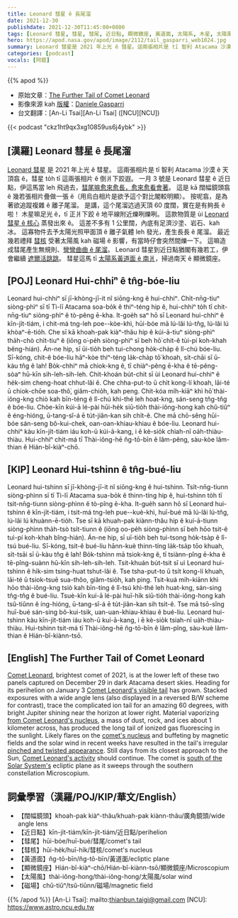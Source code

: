 ```yaml
---
title: Leonard 彗星 ê 長尾溜
date: 2021-12-30
publishdate: 2021-12-30T11:45:00+0800
tags: [Leonard 彗星, 彗星, 彗尾, 近日點, 顯微鏡座, 黃道面, 太陽系, 木星, 太陽風, 磁場]
hero: https://apod.nasa.gov/apod/image/2112/tail_gasparri_web1024.jpg
summary: Leonard 彗星是 2021 年上光 ê 彗星。這兩張相片是 tī 智利 Atacama 沙漠 ê 天頂翕 ê，彗星 to̍h tī 這兩張相片 ê 倒爿下跤遐。
categories: [podcast]
vocals: [阿錕]
---
```


{{% apod %}}

- 原始文章：[The Further Tail of Comet Leonard](https://apod.nasa.gov/apod/ap211230.html)
- 影像來源 kah [版權][copyright]：[Daniele Gasparri](https://www.danielegasparri.com/en/pagina-iniziale-english/)
- 台文翻譯：[An-Li Tsai][An-Li Tsai] ([NCU][NCU])

{{< podcast "ckz1ht9qx3xg10859us6j4ybk" >}}

## [漢羅] Leonard 彗星 ê 長尾溜
[Leonard 彗星][Comet Leonard t] 是 2021 年上光 ê 彗星。
這兩張相片是 tī 智利 Atacama 沙漠 ê 天頂翕 ê，彗星 to̍h tī 這兩張相片 ê 倒爿下跤遐。
一月 3 號是 Leonard 彗星 ê 近日點，伊這馬當 leh 飛過去，[彗尾嘛愈來愈長，愈來愈看會著][Comet Leonard's visible tail]。
這是 kā 闊幅鏡頭翕 ê 幾若張相片疊做一張 ê（用烏白相片是欲予這个對比閣較明顯）。
按呢翕，是為著欲追蹤複雜 ê 離子尾溜。
是講，這个尾溜迒過天頂 60 度闊，實在是有夠長 ê 啦！
木星嘛足光 ê，tī 正爿下跤 ê 地平線附近爍咧爍咧。
這款物質是 ùi [Leonard 彗星 ê 核心][from Comet Leonard's nucleus] 蒸發出來 ê。
這差不多有 1 公里闊，內底有足濟沙塗、岩石、kah 冰。
這寡物件去予太陽光照甲面頂 ê 離子氣體 leh 發光，產生長長 ê 尾溜。
最近幾若禮拜 [彗核][comet's nucleus] 受著太陽風 kah 磁場 ê 影響，有當時仔會突然間爍一下。
這嘛造成彗尾產生無規則、[彎彎曲曲 ê 尾溜][pinched and twisted appearance]。
Leonard 彗星到近日點猶閣有幾若工，伊會繼續 [遮爾活跳跳][Comet Leonard's activity]。
彗星這馬 tī [太陽系黃道面 ê 南爿][south of the Solar System's]，掃過南天 ê 顯微鏡座。

## [POJ] Leonard Hui-chhiⁿ ê tn̂g-bóe-liu
Leonard hui-chhiⁿ sī jī-khòng-jī-it nî siōng-kng ê hui-chhiⁿ.
Chi̍t-nn̄g-tiuⁿ siòng-phìⁿ sī tī Tì-lī Atacama soa-bo̍k ê thiⁿ-téng hip ê, hui-chhiⁿ to̍h tī chit-nn̄g-tiuⁿ siòng-phìⁿ ê tò-pêng ē-kha.
It-goe̍h saⁿ hō sī Leonard hui-chhiⁿ ê kīn-ji̍t-tiám, i chit-má tng-leh poe--kòe-khì, hūi-bóe mā lú-lâi lú-tn̂g, lú-lâi lú khòaⁿ-ē-tio̍h.
Che sī kā khoah-pak kiàⁿ-thâu hip ê kúi-ā-tiuⁿ siòng-phìⁿ tha̍h-chò chi̍t-tiuⁿ ê (iōng o͘-pe̍h siòng-phìⁿ sī beh hō͘ chit-ê tùi-pí koh-khah bêng-hián).
Án-ne hip, sī ūi-tio̍h beh tui-chong ho̍k-cha̍p ê lî-chú bóe-liu.
Sī-kóng, chit-ê bóe-liu hāⁿ-kòe thiⁿ-téng la̍k-cha̍p tō͘ khoah, si̍t-chāi sī ū-kàu tn̂g ê lah!
Bo̍k-chhiⁿ mā chiok-kng ê, tī chiàⁿ-pêng ē-kha ê tē-pêng-sòaⁿ hū-kīn sih-leh-sih-leh.
Chit-khoán bu̍t-chit sī ùi Leonard hui-chhiⁿ ê he̍k-sim cheng-hoat chhut-lâi ê.
Che chha-put-to ū chi̍t kong-lí khoah, lāi-té ū chiok-chōe soa-thô͘, giâm-chio̍h, kah peng.
Chit-kóa mi̍h-kiāⁿ khì hō͘ thài-iông-kng chiò kah bīn-téng ê lî-chú khì-thé leh hoat-kng, sán-seng tn̂g-tn̂g ê bóe-liu.
Chòe-kīn kúi-ā lé-pài hūi-he̍k siū-tio̍h thài-iông-hong kah chû-tiûⁿ ê éng-hióng, ū-tang-sî-á ē tu̍t-jiân-kan sih chi̍t-ê.
Che mā chō-sêng hūi-bóe sán-seng bô-kui-chek, oan-oan-khiau-khiau ê bóe-liu.
Leonard hui-chhiⁿ kàu kīn-ji̍t-tiám iáu koh-ū kúi-ā-kang, i ē kè-sio̍k chiah-nī oa̍h-thiàu-thiàu.
Hui-chhiⁿ chit-má tī Thài-iông-hē n̂g-tō-bīn ê lâm-pêng, sàu-kòe lâm-thian ê Hián-bî-kiàⁿ-chō.

## [KIP] Leonard Hui-tshinn ê tn̂g-bué-liu
Leonard hui-tshinn sī jī-khòng-jī-it nî siōng-kng ê hui-tshinn.
Tsi̍t-nn̄g-tiunn siòng-phìnn sī tī Tì-lī Atacama sua-bo̍k ê thinn-tíng hip ê, hui-tshinn to̍h tī tsit-nn̄g-tiunn siòng-phìnn ê tò-pîng ē-kha.
It-gue̍h sann hō sī Leonard hui-tshinn ê kīn-ji̍t-tiám, i tsit-má tng-leh pue--kuè-khì, huī-bué mā lú-lâi lú-tn̂g, lú-lâi lú khuànn-ē-tio̍h.
Tse sī kā khuah-pak kiànn-thâu hip ê kuí-ā-tiunn siòng-phìnn tha̍h-tsò tsi̍t-tiunn ê (iōng oo-pe̍h siòng-phìnn sī beh hōo tsit-ê tuì-pí koh-khah bîng-hián).
Án-ne hip, sī uī-tio̍h beh tui-tsong ho̍k-tsa̍p ê lî-tsú bué-liu.
Sī-kóng, tsit-ê bué-liu hānn-kuè thinn-tíng la̍k-tsa̍p tōo khuah, si̍t-tsāi sī ū-kàu tn̂g ê lah!
Bo̍k-tshinn mā tsiok-kng ê, tī tsiànn-pîng ē-kha ê tē-pîng-suànn hū-kīn sih-leh-sih-leh.
Tsit-khuán bu̍t-tsit sī uì Leonard hui-tshinn ê hi̍k-sim tsing-huat tshut-lâi ê.
Tse tsha-put-to ū tsi̍t kong-lí khuah, lāi-té ū tsiok-tsuē sua-thôo, giâm-tsio̍h, kah ping.
Tsit-kuá mi̍h-kiānn khì hōo thài-iông-kng tsiò kah bīn-tíng ê lî-tsú khì-thé leh huat-kng, sán-sing tn̂g-tn̂g ê bué-liu.
Tsuè-kīn kuí-ā lé-pài huī-hi̍k siū-tio̍h thài-iông-hong kah tsû-tiûnn ê íng-hióng, ū-tang-sî-á ē tu̍t-jiân-kan sih tsi̍t-ê.
Tse mā tsō-sîng huī-bué sán-sing bô-kui-tsik, uan-uan-khiau-khiau ê bué-liu.
Leonard hui-tshinn kàu kīn-ji̍t-tiám iáu koh-ū kuí-ā-kang, i ē kè-sio̍k tsiah-nī ua̍h-thiàu-thiàu.
Hui-tshinn tsit-má tī Thài-iông-hē n̂g-tō-bīn ê lâm-pîng, sàu-kuè lâm-thian ê Hián-bî-kiànn-tsō.

## [English] The Further Tail of Comet Leonard
[Comet Leonard][Comet Leonard e], brightest comet of 2021, is at the lower left of these two panels captured on December 29 in dark Atacama desert skies.
Heading for its perihelion on January 3 [Comet Leonard's visible tail][Comet Leonard's visible tail] has grown.
Stacked exposures with a wide angle lens (also displayed in a reversed B/W scheme for contrast), trace the complicated ion tail for an amazing 60 degrees, with bright Jupiter shining near the horizon at lower right.
Material vaporizing [from Comet Leonard's nucleus][from Comet Leonard's nucleus], a mass of dust, rock, and ices about 1 kilometer across, has produced the long tail of ionized gas fluorescing in the sunlight.
Likely flares on the [comet's nucleus][comet's nucleus] and buffeting by magnetic fields and the solar wind in recent weeks have resulted in the tail's irregular [pinched and twisted appearance][pinched and twisted appearance].
Still days from its closest approach to the Sun, [Comet Leonard's activity][Comet Leonard's activity] should continue.
The comet is [south of the Solar System's][south of the Solar System's] ecliptic plane as it sweeps through the southern constellation Microscopium.

## 詞彙學習（漢羅/POJ/KIP/華文/English）
- 【闊幅鏡頭】khoah-pak kiàⁿ-thâu/khuah-pak kiànn-thâu/廣角鏡頭/wide angle lens
- 【近日點】kīn-ji̍t-tiám/kīn-ji̍t-tiám/近日點/perihelion
- 【彗尾】hūi-bóe/huī-bué/彗尾/comet's tail
- 【彗核】hūi-he̍k/huī-hi̍k/彗核/comet's nucleus
- 【黃道面】n̂g-tō-bīn/n̂g-tō-bīn/黃道面/ecliptic plane
- 【顯微鏡座】Hián-bî-kiàⁿ-chō/Hián-bî-kiànn-tsō/顯微鏡座/Microscopium
- 【太陽風】thài-iông-hong/thài-iông-hong/太陽風/solar wind
- 【磁場】chû-tiûⁿ/tsû-tiûnn/磁場/magnetic field


{{% /apod %}}
[An-Li Tsai]: mailto:thianbun.taigi@gmail.com
[NCU]: https://www.astro.ncu.edu.tw

[copyright]: https://apod.nasa.gov/apod/fap/lib/about_apod.html#srapply

[Comet Leonard e]:https://apod.nasa.gov/apod/ap211225.html
[Comet Leonard t]:https://apod.tw/daily/20211225/
[Comet Leonard's visible tail]:https://www.facebook.com/media/set/?set=a.4214632848640902&type=3
[from Comet Leonard's nucleus]:https://www.nasa.gov/image-feature/goddard/2021/views-of-comet-leonard-from-two-sun-watching-spacecraft
[comet's nucleus]:https://ase.tufts.edu/cosmos/view_chapter.asp?id=12&page=5
[pinched and twisted appearance]:https://spaceweatherarchive.com/2021/12/28/a-disconnection-event-in-the-tail-of-comet-leonard/
[Comet Leonard's activity]:https://skyandtelescope.org/astronomy-news/comet-leonard-a-gift-at-christmastime/
[south of the Solar System's]:https://theskylive.com/3dsolarsystem?objs=cometleonard&date=2021-12-29&h=23&m=23&
